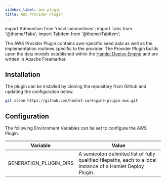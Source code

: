 ```yaml
---
sidebar_label: aws plugin
title: AWS Provider Plugin
---
```

import Admonition from 'react-admonitions';
import Tabs from '@theme/Tabs';
import TabItem from '@theme/TabItem';

The AWS Provider Plugin contains aws-specific seed data as well as the implementation routines specific to the provider. The Provider Plugin builds upon the data models established within the [Hamlet Deploy Engine](./engine) and are written in Apache Freemarker.

## Installation

The plugin can be installed by cloning the repository from Github and updating the configuration below.

```bash
git clone https://github.com/hamlet-io/engine-plugin-aws.git
```

## Configuration

The following Environment Variables can be set to configure the AWS Plugin.


| Variable                	| Value                                                                                                        	|
|-------------------------	|--------------------------------------------------------------------------------------------------------------	|
| GENERATION_PLUGIN_DIRS  	| A semicolon delimited list of fully qualified filepaths, each to a local instance of a Hamlet Deploy Plugin. 	|
